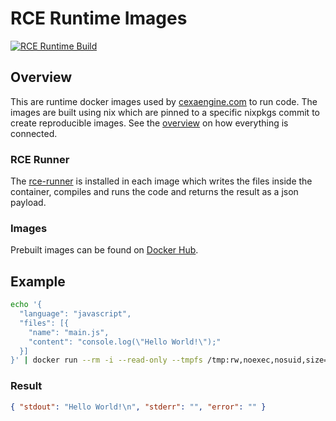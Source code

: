 # RCE Runtime Images

[![RCE Runtime Build](https://github.com/xosnrdev/rce-images/actions/workflows/systems-build.yml/badge.svg)](https://github.com/xosnrdev/rce-images/actions/workflows/systems-build.yml)

## Overview

This are runtime docker images used by [cexaengine.com](https://cexaengine.com) to run code.
The images are built using nix which are pinned to a specific nixpkgs commit to create reproducible images.
See the [overview](https://github.com/xosnrdev/carai) on how everything is connected.

### RCE Runner

The [rce-runner](https://github.com/xosnrdev/rce-runner) is installed in each image which writes the files inside the container, compiles and runs the code and returns the result as a json payload.

### Images

Prebuilt images can be found on [Docker Hub](https://hub.docker.com/r/xosnrdev).

## Example

```bash
echo '{
  "language": "javascript",
  "files": [{
    "name": "main.js",
    "content": "console.log(\"Hello World!\");"
  }]
}' | docker run --rm -i --read-only --tmpfs /tmp:rw,noexec,nosuid,size=65536k --tmpfs /home/rce:rw,exec,nosuid,uid=1000,gid=1000,size=131072k -u rce -w /home/rce rce/javascript:latest
```

### Result

```json
{ "stdout": "Hello World!\n", "stderr": "", "error": "" }
```
